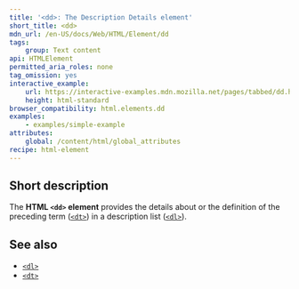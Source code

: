 ```yaml
---
title: '<dd>: The Description Details element'
short_title: <dd>
mdn_url: /en-US/docs/Web/HTML/Element/dd
tags:
    group: Text content
api: HTMLElement
permitted_aria_roles: none
tag_omission: yes
interactive_example:
    url: https://interactive-examples.mdn.mozilla.net/pages/tabbed/dd.html
    height: html-standard
browser_compatibility: html.elements.dd
examples:
    - examples/simple-example
attributes:
    global: /content/html/global_attributes
recipe: html-element
---
```


## Short description

The **HTML `<dd>` element** provides the details about or the
definition of the preceding term
([`<dt>`](/en-US/docs/Web/HTML/Element/dt))
in a description list
([`<dl>`](/en-US/docs/Web/HTML/Element/dl)).

## See also

- [`<dl>`](/en-US/docs/Web/HTML/Element/dl)
- [`<dt>`](/en-US/docs/Web/HTML/Element/dt)
